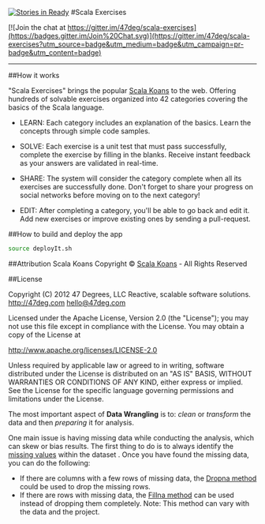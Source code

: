 [![Stories in Ready](https://badge.waffle.io/47deg/scala-exercises.png?label=ready&title=Ready)](https://waffle.io/47deg/scala-exercises)
#Scala Exercises

[![Join the chat at https://gitter.im/47deg/scala-exercises](https://badges.gitter.im/Join%20Chat.svg)](https://gitter.im/47deg/scala-exercises?utm_source=badge&utm_medium=badge&utm_campaign=pr-badge&utm_content=badge)

------------------------

##How it works

"Scala Exercises" brings the popular [Scala Koans](http://www.scalakoans.org/) to the web. Offering hundreds of solvable exercises organized into 42 categories covering the basics of the Scala language.

- LEARN: Each category includes an explanation of the basics. Learn the concepts through simple code samples.

- SOLVE: Each exercise is a unit test that must pass successfully, complete the exercise by filling in the blanks. Receive instant feedback as your answers are validated in real-time.

- SHARE: The system will consider the category complete when all its exercises are successfully done. Don't forget to share your progress on social networks before moving on to the next category!

- EDIT: After completing a category, you'll be able to go back and edit it. Add new exercises or improve existing ones by sending a pull-request.


##How to build and deploy the app

```bash
source deployIt.sh 
```

##Attribution
Scala Koans Copyright © [Scala Koans](http://scalakoans.org) - All Rights Reserved

##License

Copyright (C) 2012 47 Degrees, LLC
Reactive, scalable software solutions.
http://47deg.com
hello@47deg.com

Licensed under the Apache License, Version 2.0 (the "License");
you may not use this file except in compliance with the License.
You may obtain a copy of the License at

http://www.apache.org/licenses/LICENSE-2.0

Unless required by applicable law or agreed to in writing, software
distributed under the License is distributed on an "AS IS" BASIS,
WITHOUT WARRANTIES OR CONDITIONS OF ANY KIND, either express or implied.
See the License for the specific language governing permissions and
limitations under the License.

The most important aspect of **Data Wrangling** is to: *clean* or *transform* the data and then *preparing* it for analysis. 

One main issue is having missing data while conducting the analysis, which can skew or bias results. The first thing to do is to always identify the [missing values](https://pandas.pydata.org/pandas-docs/stable/generated/pandas.isnull.html) within the dataset . Once you have found the missing data, you can do the following:
* If there are columns with a few rows of missing data, the [Dropna method](http://pandas.pydata.org/pandas-docs/stable/generated/pandas.DataFrame.dropna.html) could be used to drop the missing rows. 
* If there are rows with missing data, the [Fillna method]( http://pandas.pydata.org/pandas-docs/version/0.17.0/generated/pandas.DataFrame.fillna.html) can be used instead of dropping them completely. Note: This method can vary with the data and the project. 
